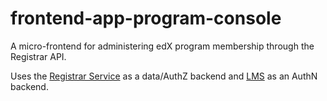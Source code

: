 # frontend-app-program-console
A micro-frontend for administering edX program membership through the Registrar API.

Uses the [Registrar Service](https://github.com/edx/registrar/) as a data/AuthZ backend and [LMS](https://github.com/edx/edx-platform) as an AuthN backend.
